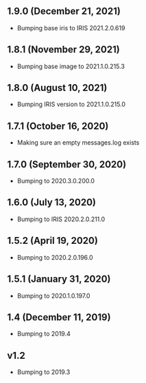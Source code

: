## 1.9.0 (December 21, 2021)
  - Bumping base iris to IRIS 2021.2.0.619

## 1.8.1 (November 29, 2021)
  - Bumping base image to 2021.1.0.215.3

## 1.8.0 (August 10, 2021)
  - Bumping IRIS version to 2021.1.0.215.0

## 1.7.1 (October 16, 2020)
  - Making sure an empty messages.log exists

## 1.7.0 (September 30, 2020)
- Bumping to 2020.3.0.200.0

## 1.6.0 (July 13, 2020)
- Bumping to IRIS 2020.2.0.211.0

## 1.5.2 (April 19, 2020)
  - Bumping to 2020.2.0.196.0

## 1.5.1 (January 31, 2020)
- Bumping to 2020.1.0.197.0

## 1.4 (December 11, 2019)
- Bumping to 2019.4

## v1.2 
- Bumping to 2019.3

